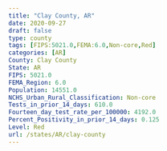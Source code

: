 ```yaml
---
title: "Clay County, AR"
date: 2020-09-27
draft: false
type: county
tags: [FIPS:5021.0,FEMA:6.0,Non-core,Red]
categories: [AR]
County: Clay County
State: AR
FIPS: 5021.0
FEMA_Region: 6.0
Population: 14551.0
NCHS_Urban_Rural_Classification: Non-core
Tests_in_prior_14_days: 610.0
Fourteen_day_test_rate_per_100000: 4192.0
Percent_Positivity_in_prior_14_days: 0.125
Level: Red
url: /states/AR/clay-county
---
```



